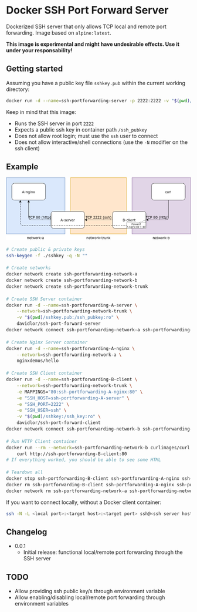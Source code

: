 # Docker SSH Port Forward Server

Dockerized SSH server that only allows TCP local and remote port forwarding. Image based on `alpine:latest`.

**This image is experimental and might have undesirable effects. Use it under your responsability!**

## Getting started

Assuming you have a public key file `sshkey.pub` within the current working directory:

```bash
docker run -d --name=ssh-portforwarding-server -p 2222:2222 -v "$(pwd)/sshkey.pub:/ssh_pubkey:ro" davidlor/ssh-port-forward-server
```

Keep in mind that this image:

- Runs the SSH server in port `2222`
- Expects a public ssh key in container path `/ssh_pubkey`
- Does not allow root login; must use the `ssh` user to connect
- Does not allow interactive/shell connections (use the `-N` modifier on the ssh client)

## Example

![Diagram](docs/diagram.png)

```bash
# Create public & private keys
ssh-keygen -f ./sshkey -q -N ""

# Create networks
docker network create ssh-portforwarding-network-a
docker network create ssh-portforwarding-network-b
docker network create ssh-portforwarding-network-trunk

# Create SSH Server container
docker run -d --name=ssh-portforwarding-A-server \
    --network=ssh-portforwarding-network-trunk \
    -v "$(pwd)/sshkey.pub:/ssh_pubkey:ro" \
    davidlor/ssh-port-forward-server
docker network connect ssh-portforwarding-network-a ssh-portforwarding-A-server

# Create Nginx Server container
docker run -d --name=ssh-portforwarding-A-nginx \
    --network=ssh-portforwarding-network-a \
    nginxdemos/hello

# Create SSH Client container
docker run -d --name=ssh-portforwarding-B-client \
    --network=ssh-portforwarding-network-trunk \
    -e MAPPINGS="80:ssh-portforwarding-A-nginx:80" \
    -e "SSH_HOST=ssh-portforwarding-A-server" \
    -e "SSH_PORT=2222" \
    -e "SSH_USER=ssh" \
    -v "$(pwd)/sshkey:/ssh_key:ro" \
    davidlor/ssh-port-forward-client
docker network connect ssh-portforwarding-network-b ssh-portforwarding-B-client

# Run HTTP Client container
docker run --rm --network=ssh-portforwarding-network-b curlimages/curl \
    curl http://ssh-portforwarding-B-client:80
# If everything worked, you should be able to see some HTML

# Teardown all
docker stop ssh-portforwarding-B-client ssh-portforwarding-A-nginx ssh-portforwarding-A-server
docker rm ssh-portforwarding-B-client ssh-portforwarding-A-nginx ssh-portforwarding-A-server
docker network rm ssh-portforwarding-network-a ssh-portforwarding-network-b ssh-portforwarding-network-trunk
```

If you want to connect locally, without a Docker client container:

```bash
ssh -N -L <local port>:<target host>:<target port> ssh@<ssh server host> -p 2222
```

## Changelog

- 0.0.1
    - Initial release: functional local/remote port forwarding through the SSH server

## TODO

- Allow providing ssh public key/s through environment variable
- Allow enabling/disabling local/remote port forwarding through environment variables
